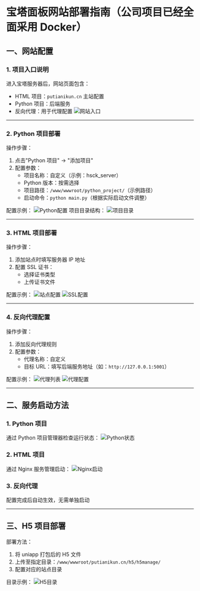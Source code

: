 # 宝塔面板网站部署指南（公司项目已经全面采用 Docker）

## 一、网站配置

### 1. 项目入口说明

进入宝塔服务器后，网站页面包含：

- HTML 项目：`putianikun.cn` 主站配置
- Python 项目：后端服务
- 反向代理：用于代理配置
  ![网站入口](../../src/image/t_image1.png)

---

### 2. Python 项目部署

操作步骤：

1. 点击"Python 项目" -> "添加项目"
2. 配置参数：
   - 项目名称：自定义（示例：hsck_server）
   - Python 版本：按需选择
   - 项目路径：`/www/wwwroot/python_project/`（示例路径）
   - 启动命令：`python main.py`（根据实际启动文件调整）

配置示例：
![Python配置](../../src/image/t_image2.png)
项目目录结构：
![项目目录](../../src/image/t_image3.png)

---

### 3. HTML 项目部署

操作步骤：

1. 添加站点时填写服务器 IP 地址
2. 配置 SSL 证书：
   - 选择证书类型
   - 上传证书文件

配置示例：
![站点配置](../../src/image/t_image5.png)
![SSL配置](../../src/image/t_image4.png)

---

### 4. 反向代理配置

操作步骤：

1. 添加反向代理规则
2. 配置参数：
   - 代理名称：自定义
   - 目标 URL：填写后端服务地址（如：`http://127.0.0.1:5001`）

配置示例：
![代理列表](../../src/image/t_image6.png)
![代理配置](../../src/image/t_image7.png)

---

## 二、服务启动方法

### 1. Python 项目

通过 Python 项目管理器检查运行状态：
![Python状态](../../src/image/t_image8.png)

### 2. HTML 项目

通过 Nginx 服务管理启动：
![Nginx启动](../../src/image/t_image9.png)

### 3. 反向代理

配置完成后自动生效，无需单独启动

---

## 三、H5 项目部署

部署方法：

1. 将 uniapp 打包后的 H5 文件
2. 上传至指定目录：`/www/wwwroot/putianikun.cn/h5/h5manage/`
3. 配置对应的站点目录

目录示例：
![H5目录](../../src/image/t_image10.png)
